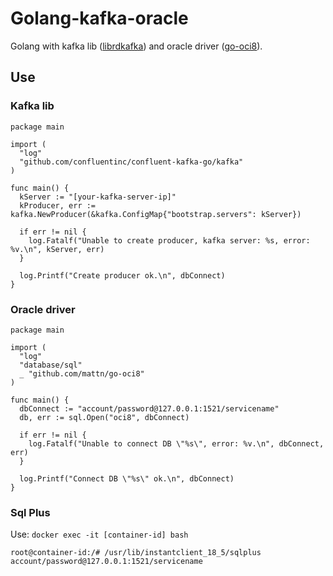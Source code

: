 # Golang-kafka-oracle

Golang with kafka lib ([librdkafka](https://github.com/edenhill/librdkafka)) and oracle driver ([go-oci8](https://github.com/mattn/go-oci8)).

## Use

### Kafka lib

````
package main

import (
  "log"
  "github.com/confluentinc/confluent-kafka-go/kafka"
)

func main() {
  kServer := "[your-kafka-server-ip]"
  kProducer, err := kafka.NewProducer(&kafka.ConfigMap{"bootstrap.servers": kServer})

  if err != nil {
    log.Fatalf("Unable to create producer, kafka server: %s, error: %v.\n", kServer, err)
  }
  
  log.Printf("Create producer ok.\n", dbConnect)
}
````

### Oracle driver

````
package main

import (
  "log"
  "database/sql"
  _ "github.com/mattn/go-oci8"
)

func main() {
  dbConnect := "account/password@127.0.0.1:1521/servicename"
  db, err := sql.Open("oci8", dbConnect)

  if err != nil {
    log.Fatalf("Unable to connect DB \"%s\", error: %v.\n", dbConnect, err)
  }

  log.Printf("Connect DB \"%s\" ok.\n", dbConnect)
}
````

### Sql Plus

Use: `docker exec -it [container-id] bash`

````
root@container-id:/# /usr/lib/instantclient_18_5/sqlplus account/password@127.0.0.1:1521/servicename
````